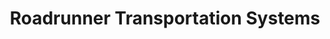 ---
title: "Roadrunner Transportation Systems"
url: /sumner/roadrunner-transportation-systems/
shop: shop
---